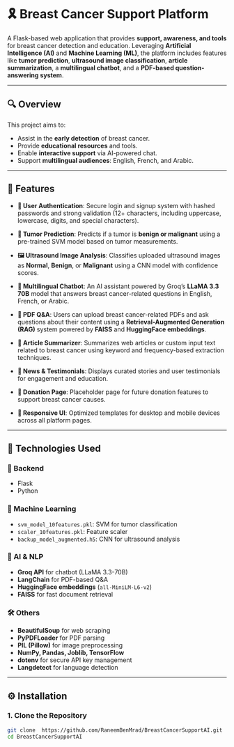 # 🎗️ Breast Cancer Support Platform

A Flask-based web application that provides **support, awareness, and tools** for breast cancer detection and education. Leveraging **Artificial Intelligence (AI)** and **Machine Learning (ML)**, the platform includes features like **tumor prediction**, **ultrasound image classification**, **article summarization**, a **multilingual chatbot**, and a **PDF-based question-answering system**.

---

## 🔍 Overview

This project aims to:
- Assist in the **early detection** of breast cancer.
- Provide **educational resources** and tools.
- Enable **interactive support** via AI-powered chat.
- Support **multilingual audiences**: English, French, and Arabic.

---

## 🚀 Features

- **🔐 User Authentication**: Secure login and signup system with hashed passwords and strong validation (12+ characters, including uppercase, lowercase, digits, and special characters).

- **🧪 Tumor Prediction**: Predicts if a tumor is **benign or malignant** using a pre-trained SVM model based on tumor measurements.

- **🖼️ Ultrasound Image Analysis**: Classifies uploaded ultrasound images as **Normal**, **Benign**, or **Malignant** using a CNN model with confidence scores.

- **💬 Multilingual Chatbot**: An AI assistant powered by Groq’s **LLaMA 3.3 70B** model that answers breast cancer-related questions in English, French, or Arabic.

- **📄 PDF Q&A**: Users can upload breast cancer-related PDFs and ask questions about their content using a **Retrieval-Augmented Generation (RAG)** system powered by **FAISS** and **HuggingFace embeddings**.

- **📰 Article Summarizer**: Summarizes web articles or custom input text related to breast cancer using keyword and frequency-based extraction techniques.

- **📢 News & Testimonials**: Displays curated stories and user testimonials for engagement and education.

- **💖 Donation Page**: Placeholder page for future donation features to support breast cancer causes.

- **📱 Responsive UI**: Optimized templates for desktop and mobile devices across all platform pages.

---

## 🧰 Technologies Used

### 🔧 Backend
- Flask
- Python

### 🤖 Machine Learning
- `svm_model_10features.pkl`: SVM for tumor classification
- `scaler_10features.pkl`: Feature scaler
- `backup_model_augmented.h5`: CNN for ultrasound analysis

### 🧠 AI & NLP
- **Groq API** for chatbot (LLaMA 3.3-70B)
- **LangChain** for PDF-based Q&A
- **HuggingFace embeddings** (`all-MiniLM-L6-v2`)
- **FAISS** for fast document retrieval

### 🛠️ Others
- **BeautifulSoup** for web scraping
- **PyPDFLoader** for PDF parsing
- **PIL (Pillow)** for image preprocessing
- **NumPy, Pandas, Joblib, TensorFlow**
- **dotenv** for secure API key management
- **Langdetect** for language detection

---

## ⚙️ Installation

### 1. Clone the Repository

```bash
git clone  https://github.com/RaneemBenMrad/BreastCancerSupportAI.git
cd BreastCancerSupportAI
